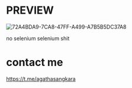# PREVIEW

![72A4BDA9-7CA8-47FF-A499-A7B5B5DC37A8](https://user-images.githubusercontent.com/115182304/213897506-f639b8be-36d6-4e4d-8292-a3cfa63a6acb.jpeg)

no selenium selenium shit

# contact me 

https://t.me/agathasangkara
